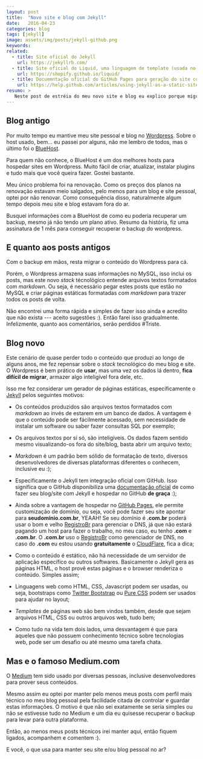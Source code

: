 ```yaml
---
layout: post
title:  "Novo site e blog com Jekyll"
date:   2016-04-23
categories: blog
tags: [jekyll]
image: assets/img/posts/jekyll-github.png
keywords:
related:
  - title: Site oficial do Jekyll
    url: https://jekyllrb.com/
  - title: Site oficial do Liquid, uma linguagem de template (usada no Jekyll)
    url: https://shopify.github.io/liquid/
  - title: Docuemntação oficial do GitHub Pages para geração do site com Jekyll
    url: https://help.github.com/articles/using-jekyll-as-a-static-site-generator-with-github-pages/
resumo: >
   Neste post de estréia do meu novo site e blog eu explico porque migrei do Wordpress para o Jekyll, um gerador de páginas estáticas, e quais as vantagens e desvantagens desta migração. 
---
```


## Blog antigo

Por muito tempo eu mantive meu site pessoal e blog no [Wordpress](https://br.wordpress.org/). Sobre o host usado, bem... eu passei por alguns, não me lembro de todos, mas o último foi o [BlueHost](https://www.bluehost.com/). 

Para quem não conhece, o BlueHost é um dos melhores hosts para hospedar sites em Wordpress. Muito fácil de criar, atualizar, instalar plugins e tudo mais que você queira fazer. Gostei bastante. 

Meu único problema foi na renovação. Como os preços dos planos na renovação estavam meio salgados, pelo menos para um blog e site pessoal, optei por não renovar. Como consequência disso, naturalmente algum tempo depois meu site e blog estavam fora do ar. 

Busquei informações com a BlueHost de como eu poderia recuperar um backup, mesmo já não tendo um plano ativo. Resumo da história, fiz uma assinatura de 1 mês para conseguir recuperar o backup do wordpress. 

## E quanto aos posts antigos

Com o backup em mãos, resta migrar o conteúdo do Wordpress para cá.

Porém, o Wordpress armazena suas informações no MySQL, isso inclui os posts, mas este novo *stack* técnológico entende arquivos textos formatados com *markdown*. Ou seja, é necessário pegar estes posts que estão no MySQL e criar páginas estáticas formatadas com *markdown* para trazer todos os posts de volta. 

Não encontrei uma forma rápida e simples de fazer isso ainda e acredito que não exista --- aceito sugestões :). Então farei isso gradualmente. Infelizmente, quanto aos comentários, serão perdidos #Triste.

## Blog novo

Este cenário de quase perder todo o conteúdo que produzi ao longo de alguns anos, me fez repensar sobre o *stack* tecnológico do meu blog e site. O Wordpress é bem prático de __usar__, mas uma vez os dados lá dentro, __fica difícil de migrar__, armazer algo inteligível fora dele, etc. 

Isso me fez considerar um gerador de páginas estáticas, especificamente o [Jekyll](http://jekyllrb.com/) pelos seguintes motivos: 

* Os conteúdos produzidos são arquivos textos formatados com *markdown* ao invés de estarem em um banco de dados. A vantagem é que o conteúdo pode ser fácilmente acessado, sem necessidade de instalar um software ou saber fazer consultas SQL por exemplo;

* Os arquivos textos por sí só, são inteligíveis. Os dados fazem sentido mesmo visualizando-os fora do site/blog, basta abrir um arquivo texto;

* *Markdown* é um padrão bem sólido de formatação de texto, diversos desenvolvedores de diversas plataformas diferentes o conhecem, inclusive eu :);

* Especificamente o Jekyll tem integração oficial com GitHub. Isso significa que o GitHub disponibiliza uma [documentação oficial](https://help.github.com/articles/using-jekyll-as-a-static-site-generator-with-github-pages/) de como fazer seu blog/site com Jekyll e hospedar no GitHub __de graça__ :);

* Ainda sobre a vantagem de hospedar no [GitHub Pages](https://pages.github.com/), ele permite customização de domínio, ou seja, você pode fazer seu site apontar para __seudominio.com.br__, YEAAH! Se seu domínio é __.com.br__ poderá usar o bom e velho [RegistroBr](http://registro.br) para gerenciar o DNS, já que não estará pagando um host para fazer o trabalho, no meu caso, eu tenho __.com__ e __.com.br__. O __.com.br__ uso o [RegistroBr](http://registro.br) como gerenciador de DNS, no caso do __.com__ eu estou usando __gratuitamente__ o [CloudFlare](http://cloudflare.com), fica a dica; 

* Como o conteúdo é estático, não há necessidade de um servidor de aplicação específico ou outros softwares. Basicamente o Jekyll gera as páginas HTML, o host provê estas páginas e o browser renderiza o conteúdo. Simples assim;

* Linguagens web como HTML, CSS, Javascript podem ser usadas, ou seja, bootstraps como [Twitter Bootstrap](http://getbootstrap.com/2.3.2/) ou [Pure CSS](http://purecss.io/) podem ser usados para ajudar no layout;

* _Templates_ de páginas web são bem vindos também, desde que sejam arquivos HTML, CSS ou outros arquivos web, tudo bem;

* Como tudo na vida tem dois lados, uma desvantagem é que para aqueles que não possuem conhecimento técnico sobre tecnologias web, pode ser um desafio ou até mesmo uma tarefa chata.

## Mas e o famoso Medium.com

O [Medium](http://medium.com) tem sido usado por diversas pessoas, inclusive desenvolvedores para prover seus conteúdos. 

Mesmo assim eu optei por manter pelo menos meus posts com perfil mais técnico no meu blog pessoal pela facilidade citada de controlar e guardar estas informações. O motivo é que não sei exatamente se seria simples ou não se estivesse tudo no Medium e um dia eu quisesse recuperar o backup para levar para outra plataforma. 

Então, ao menos meus posts técnicos irei manter aqui, então fiquem ligados, acompanhem e comentem :). 

E você, o que usa para manter seu site e/ou blog pessoal no ar?